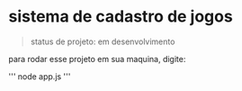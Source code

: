 <h1> sistema de cadastro de jogos</h1>

>  status de projeto: em desenvolvimento 

para rodar esse projeto em sua maquina, digite:

'''
node app.js
'''
